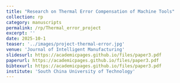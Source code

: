 ```yaml
---
title: "Research on Thermal Error Compensation of Machine Tools"
collection: rp
category: manuscripts
permalink: /rp/Thermal_error_project
excerpt: ''
date: 2025-10-1
teaser: '../images/project-thermal-error.jpg'
venue: 'Journal of Intelligent Manufacturing'
slidesurl: https://academicpages.github.io/files/paper3.pdf
paperurl: https://academicpages.github.io/files/paper3.pdf
bibtexurl: https://academicpages.github.io/files/paper3.pdf
institute: 'South China University of Technology'
---
```

